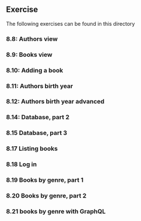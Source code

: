 ## Exercise

The following exercises can be found in this directory

### 8.8: Authors view

### 8.9: Books view

### 8.10: Adding a book

### 8.11: Authors birth year

### 8.12: Authors birth year advanced

### 8.14: Database, part 2

### 8.15 Database, part 3

### 8.17 Listing books

### 8.18 Log in

### 8.19 Books by genre, part 1

### 8.20 Books by genre, part 2

### 8.21 books by genre with GraphQL
